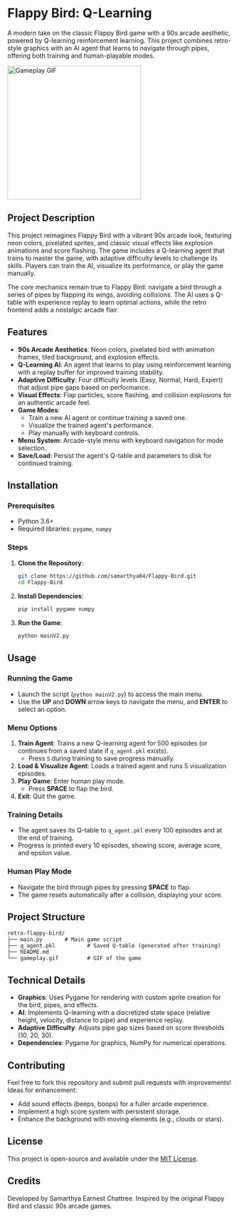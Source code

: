 # Flappy Bird: Q-Learning

A modern take on the classic Flappy Bird game with a 90s arcade aesthetic, powered by Q-learning reinforcement learning. This project combines retro-style graphics with an AI agent that learns to navigate through pipes, offering both training and human-playable modes.

<img src="gameplay.gif" alt="Gameplay GIF" width="300" align="centre">

## Project Description

This project reimagines Flappy Bird with a vibrant 90s arcade look, featuring neon colors, pixelated sprites, and classic visual effects like explosion animations and score flashing. The game includes a Q-learning agent that trains to master the game, with adaptive difficulty levels to challenge its skills. Players can train the AI, visualize its performance, or play the game manually.

The core mechanics remain true to Flappy Bird: navigate a bird through a series of pipes by flapping its wings, avoiding collisions. The AI uses a Q-table with experience replay to learn optimal actions, while the retro frontend adds a nostalgic arcade flair.

## Features

- **90s Arcade Aesthetics**: Neon colors, pixelated bird with animation frames, tiled background, and explosion effects.
- **Q-Learning AI**: An agent that learns to play using reinforcement learning with a replay buffer for improved training stability.
- **Adaptive Difficulty**: Four difficulty levels (Easy, Normal, Hard, Expert) that adjust pipe gaps based on performance.
- **Visual Effects**: Flap particles, score flashing, and collision explosions for an authentic arcade feel.
- **Game Modes**:
  - Train a new AI agent or continue training a saved one.
  - Visualize the trained agent's performance.
  - Play manually with keyboard controls.
- **Menu System**: Arcade-style menu with keyboard navigation for mode selection.
- **Save/Load**: Persist the agent's Q-table and parameters to disk for continued training.

## Installation

### Prerequisites
- Python 3.6+
- Required libraries: `pygame`, `numpy`

### Steps
1. **Clone the Repository**:
   ```bash
   git clone https://github.com/samarthya04/Flappy-Bird.git
   cd Flappy-Bird
   ```

2. **Install Dependencies**:
   ```bash
   pip install pygame numpy
   ```

3. **Run the Game**:
   ```bash
   python mainV2.py
   ```

## Usage

### Running the Game
- Launch the script (`python mainV2.py`) to access the main menu.
- Use the **UP** and **DOWN** arrow keys to navigate the menu, and **ENTER** to select an option.

### Menu Options
1. **Train Agent**: Trains a new Q-learning agent for 500 episodes (or continues from a saved state if `q_agent.pkl` exists).
   - Press `S` during training to save progress manually.
2. **Load & Visualize Agent**: Loads a trained agent and runs 5 visualization episodes.
3. **Play Game**: Enter human play mode.
   - Press **SPACE** to flap the bird.
4. **Exit**: Quit the game.

### Training Details
- The agent saves its Q-table to `q_agent.pkl` every 100 episodes and at the end of training.
- Progress is printed every 10 episodes, showing score, average score, and epsilon value.

### Human Play Mode
- Navigate the bird through pipes by pressing **SPACE** to flap.
- The game resets automatically after a collision, displaying your score.

## Project Structure
```
retro-flappy-bird/
├── main.py       # Main game script
├── q_agent.pkl          # Saved Q-table (generated after training)
├── README.md          
└── gameplay.gif         # GIF of the game
```

## Technical Details
- **Graphics**: Uses Pygame for rendering with custom sprite creation for the bird, pipes, and effects.
- **AI**: Implements Q-learning with a discretized state space (relative height, velocity, distance to pipe) and experience replay.
- **Adaptive Difficulty**: Adjusts pipe gap sizes based on score thresholds (10, 20, 30).
- **Dependencies**: Pygame for graphics, NumPy for numerical operations.

## Contributing
Feel free to fork this repository and submit pull requests with improvements! Ideas for enhancement:
- Add sound effects (beeps, boops) for a fuller arcade experience.
- Implement a high score system with persistent storage.
- Enhance the background with moving elements (e.g., clouds or stars).

## License
This project is open-source and available under the [MIT License](LICENSE).

## Credits
Developed by Samarthya Earnest Chattree. Inspired by the original Flappy Bird and classic 90s arcade games.
